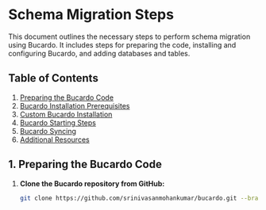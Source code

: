 # Schema Migration Steps

This document outlines the necessary steps to perform schema migration using Bucardo. It includes steps for preparing the code, installing and configuring Bucardo, and adding databases and tables.

## Table of Contents

1. [Preparing the Bucardo Code](#1-preparing-the-bucardo-code)
2. [Bucardo Installation Prerequisites](#2-bucardo-installation-prerequisites)
3. [Custom Bucardo Installation](#3-custom-bucardo-installation)
4. [Bucardo Starting Steps](#4-bucardo-starting-steps)
5. [Bucardo Syncing](#5-bucardo-syncing)
6. [Additional Resources](#6-additional-resources)

## 1. Preparing the Bucardo Code

1. **Clone the Bucardo repository from GitHub:**
   ```bash
   git clone https://github.com/srinivasanmohankumar/bucardo.git --branch schema-migration-v3

